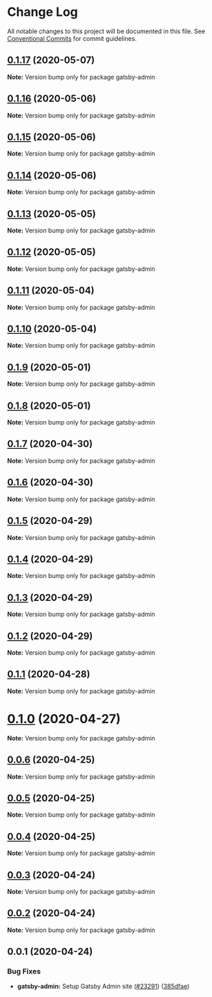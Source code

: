 # Change Log

All notable changes to this project will be documented in this file.
See [Conventional Commits](https://conventionalcommits.org) for commit guidelines.

## [0.1.17](https://github.com/gatsbyjs/gatsby/compare/gatsby-admin@0.1.16...gatsby-admin@0.1.17) (2020-05-07)

**Note:** Version bump only for package gatsby-admin

## [0.1.16](https://github.com/gatsbyjs/gatsby/compare/gatsby-admin@0.1.15...gatsby-admin@0.1.16) (2020-05-06)

**Note:** Version bump only for package gatsby-admin

## [0.1.15](https://github.com/gatsbyjs/gatsby/compare/gatsby-admin@0.1.14...gatsby-admin@0.1.15) (2020-05-06)

**Note:** Version bump only for package gatsby-admin

## [0.1.14](https://github.com/gatsbyjs/gatsby/compare/gatsby-admin@0.1.13...gatsby-admin@0.1.14) (2020-05-06)

**Note:** Version bump only for package gatsby-admin

## [0.1.13](https://github.com/gatsbyjs/gatsby/compare/gatsby-admin@0.1.12...gatsby-admin@0.1.13) (2020-05-05)

**Note:** Version bump only for package gatsby-admin

## [0.1.12](https://github.com/gatsbyjs/gatsby/compare/gatsby-admin@0.1.11...gatsby-admin@0.1.12) (2020-05-05)

**Note:** Version bump only for package gatsby-admin

## [0.1.11](https://github.com/gatsbyjs/gatsby/compare/gatsby-admin@0.1.10...gatsby-admin@0.1.11) (2020-05-04)

**Note:** Version bump only for package gatsby-admin

## [0.1.10](https://github.com/gatsbyjs/gatsby/compare/gatsby-admin@0.1.9...gatsby-admin@0.1.10) (2020-05-04)

**Note:** Version bump only for package gatsby-admin

## [0.1.9](https://github.com/gatsbyjs/gatsby/compare/gatsby-admin@0.1.8...gatsby-admin@0.1.9) (2020-05-01)

**Note:** Version bump only for package gatsby-admin

## [0.1.8](https://github.com/gatsbyjs/gatsby/compare/gatsby-admin@0.1.7...gatsby-admin@0.1.8) (2020-05-01)

**Note:** Version bump only for package gatsby-admin

## [0.1.7](https://github.com/gatsbyjs/gatsby/compare/gatsby-admin@0.1.6...gatsby-admin@0.1.7) (2020-04-30)

**Note:** Version bump only for package gatsby-admin

## [0.1.6](https://github.com/gatsbyjs/gatsby/compare/gatsby-admin@0.1.5...gatsby-admin@0.1.6) (2020-04-30)

**Note:** Version bump only for package gatsby-admin

## [0.1.5](https://github.com/gatsbyjs/gatsby/compare/gatsby-admin@0.1.4...gatsby-admin@0.1.5) (2020-04-29)

**Note:** Version bump only for package gatsby-admin

## [0.1.4](https://github.com/gatsbyjs/gatsby/compare/gatsby-admin@0.1.3...gatsby-admin@0.1.4) (2020-04-29)

**Note:** Version bump only for package gatsby-admin

## [0.1.3](https://github.com/gatsbyjs/gatsby/compare/gatsby-admin@0.1.2...gatsby-admin@0.1.3) (2020-04-29)

**Note:** Version bump only for package gatsby-admin

## [0.1.2](https://github.com/gatsbyjs/gatsby/compare/gatsby-admin@0.1.1...gatsby-admin@0.1.2) (2020-04-29)

**Note:** Version bump only for package gatsby-admin

## [0.1.1](https://github.com/gatsbyjs/gatsby/compare/gatsby-admin@0.1.0...gatsby-admin@0.1.1) (2020-04-28)

**Note:** Version bump only for package gatsby-admin

# [0.1.0](https://github.com/gatsbyjs/gatsby/compare/gatsby-admin@0.0.6...gatsby-admin@0.1.0) (2020-04-27)

**Note:** Version bump only for package gatsby-admin

## [0.0.6](https://github.com/gatsbyjs/gatsby/compare/gatsby-admin@0.0.5...gatsby-admin@0.0.6) (2020-04-25)

**Note:** Version bump only for package gatsby-admin

## [0.0.5](https://github.com/gatsbyjs/gatsby/compare/gatsby-admin@0.0.4...gatsby-admin@0.0.5) (2020-04-25)

**Note:** Version bump only for package gatsby-admin

## [0.0.4](https://github.com/gatsbyjs/gatsby/compare/gatsby-admin@0.0.3...gatsby-admin@0.0.4) (2020-04-25)

**Note:** Version bump only for package gatsby-admin

## [0.0.3](https://github.com/gatsbyjs/gatsby/compare/gatsby-admin@0.0.2...gatsby-admin@0.0.3) (2020-04-24)

**Note:** Version bump only for package gatsby-admin

## [0.0.2](https://github.com/gatsbyjs/gatsby/compare/gatsby-admin@0.0.1...gatsby-admin@0.0.2) (2020-04-24)

**Note:** Version bump only for package gatsby-admin

## 0.0.1 (2020-04-24)

### Bug Fixes

- **gatsby-admin:** Setup Gatsby Admin site ([#23291](https://github.com/gatsbyjs/gatsby/issues/23291)) ([385dfae](https://github.com/gatsbyjs/gatsby/commit/385dfae))
